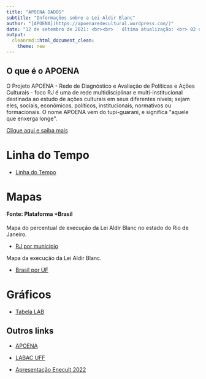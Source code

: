 ```yaml
---
title: "APOENA DADOS"
subtitle: "Informações sobre a Lei Aldir Blanc"
author: "[APOENA](https://apoenaredecultural.wordpress.com/)"
date: "12 de setembro de 2021: <br><br>   última atualização: <br> 02 de agosto de 2022"
output: 
  cleanrmd::html_document_clean:
    theme: new
---
```




## O que é o APOENA

O Projeto APOENA - Rede de Diagnóstico e Avaliação de Políticas e Ações Culturais - foco RJ é uma de rede multidisciplinar e multi-institucional destinada ao estudo de ações culturais em seus diferentes níveis; sejam eles, sociais, econômicos, políticos, institucionais, normativos ou formacionais.  O nome APOENA vem do tupi-guarani, e significa "aquele que enxerga longe".

[Clique aqui e saiba mais](https://apoenaredecultural.wordpress.com/)





# Linha do Tempo

- [Linha do Tempo](https://apoena-uff.github.io/dados/linha-tempo/)


# Mapas


#### Fonte: Plataforma +Brasil

Mapa do percentual de execução da Lei Aldir Blanc no estado do Rio de Janeiro.    
- [RJ por município](mapa1/index.html)

Mapa da execução da Lei Aldir Blanc.    
- [Brasil por UF](mapa3/index.html)


# Gráficos
- [Tabela LAB](tabela_lab/tabela_LAB.html)



## Outros links

- [APOENA](https://apoenaredecultural.wordpress.com/)

- [LABAC UFF](https://labacuff.wordpress.com/)

- [Apresentação Enecult 2022](https://apoena-uff.github.io/dados/twitter/index.html)

